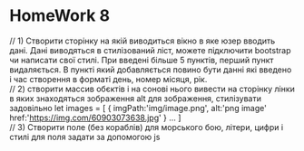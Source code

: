 # HomeWork 8

// 1) Створити сторінку на якій виводиться  вікно в яке юзер вводить дані.
Дані виводяться в стилізований ліст,  можете підключити bootstrap чи написати свої стилі. При введені більше 5 пунктів, перший пункт видаляється. В пункті який добавляється повино бути данні які введено і час створення в форматі день, номер місяця, рік.  
// 2)  створити массив обєктів і на сонові нього вивести на сторінку лінки в яких знаходяться зображення alt для зображення, стилізувати задовільно
    let images = [
        {
            imgPath:'img/image.png',
            alt:'png image'
            href:'https://img.com/60903073638.jpg'
        }
        ...
    ]  
// 3) Створити поле (без кораблів) для морського бою, літери, цифри і стилі для поля задати за допомогою js  
